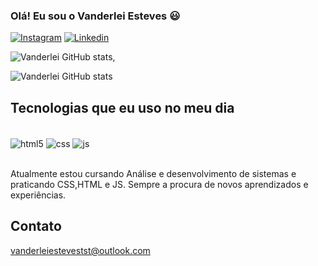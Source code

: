 
### Olá! Eu sou o Vanderlei Esteves 😃

[![Instagram](https://img.shields.io/badge/Instagram-E4405F?style=for-the-badge&logo=instagram&logoColor=white)](https://www.instagram.com/vanderlei.esteves/)
[![Linkedin](https://img.shields.io/badge/LinkedIn-0077B5?style=for-the-badge&logo=linkedin&logoColor=white)](https://www.linkedin.com/in/vanderlei-esteves-da-silva-67217263/)

![Vanderlei GitHub stats](https://github-readme-stats.vercel.app/api?username=vanderleiest&show_icons=true&theme=radical),

![Vanderlei GitHub stats](https://github-readme-stats.vercel.app/api?username=vanderleiest&show_icons=true&theme=radical)

## Tecnologias que eu uso no meu dia

<div style="display: inline_block"><br>
 <img align="center" alt="html5" src="https://img.shields.io/badge/HTML5-E34F26?style=for-the-badge&logo=html5&logoColor=white"/>
 <img align="center" alt="css" src="https://img.shields.io/badge/CSS3-1572B6?style=for-the-badge&logo=css3&logoColor=white"/>
 <img align="center" alt="js" src="https://img.shields.io/badge/JavaScript-323330?style=for-the-badge&logo=javascript&logoColor=F7DF1E"/>
</div><br/>

Atualmente estou cursando Análise e desenvolvimento de sistemas e praticando CSS,HTML e JS. 
Sempre a procura de novos aprendizados e experiências.

## Contato<br/>
vanderleiestevestst@outlook.com
